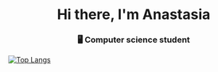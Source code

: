 

<h1 align="center">Hi there, I'm Anastasia</a> 
<h3 align="center"> 🖥 Computer science student</h3>

[![Top Langs](https://github-readme-stats.vercel.app/api/top-langs/?username=Wolpertingerlight)](https://github.com/Wolpertingerlight/github-readme-stats)
